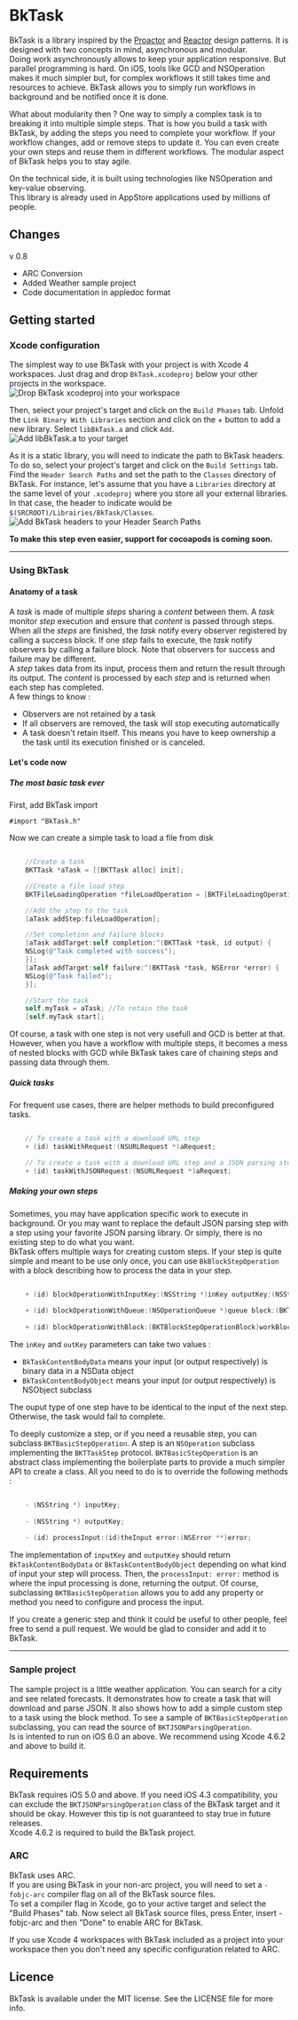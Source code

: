 # BkTask
BkTask is a library inspired by the [Proactor](http://en.wikipedia.org/wiki/Proactor_pattern "Proactor pattern on Wikipedia") and [Reactor](http://en.wikipedia.org/wiki/Reactor_pattern "Reactor pattern on Wikipedia") design patterns. It is designed with two concepts in mind, asynchronous and modular.  
Doing work asynchronously allows to keep your application responsive. But parallel programming is hard. On iOS, tools like GCD and NSOperation makes it much simpler but, for complex workflows it still takes time and resources to achieve. BkTask allows you to simply run workflows in background and be notified once it is done.  

What about modularity then ? One way to simply a complex task is to breaking it into multiple simple steps. That is how you build a task with BkTask, by adding the steps you need to complete your workflow. If your workflow changes, add or remove steps to update it. You can even create your own steps and reuse them in different workflows. The modular aspect of BkTask helps you to stay agile.

On the technical side, it is built using technologies like NSOperation and key-value observing.  
This library is already used in AppStore applications used by millions of people. 

## Changes
v 0.8  

* ARC Conversion
* Added Weather sample project
* Code documentation in appledoc format

## Getting started
### Xcode configuration
The simplest way to use BkTask with your project is with Xcode 4 workspaces. Just drag and drop `BkTask.xcodeproj` below your other projects in the workspace.  
![Drop BkTask xcodeproj into your workspace](https://github.com/Backelite/BkTask/raw/master/Images/BkTask_1.jpg "Drop BkTask xcodeproj into your workspace")  

Then, select your project's target and click on the `Build Phases` tab. Unfold the `Link Binary With Libraries` section and click on the + button to add a new library.
Select `libBkTask.a` and click `Add`.  
![Add libBkTask.a to your target](https://github.com/Backelite/BkTask/raw/master/Images/BkTask_2.jpg "Add libBkTask.a to your target")  

As it is a static library, you will need to indicate the path to BkTask headers. To do so, select your project's target and click on the `Build Settings` tab. Find the `Header Search Paths` and set the path to the `Classes` directory of BkTask.
For instance, let's assume that you have a `Libraries` directory at the same level of your `.xcodeproj` where you store all your external libraries. In that case, the header to indicate would be `$(SRCROOT)/Librairies/BkTask/Classes`.  
![Add BkTask headers to your Header Search Paths](https://github.com/Backelite/BkTask/raw/master/Images/BkTask_3.jpg "Add BkTask headers to your Header Search Paths")  

__To make this step even easier, support for cocoapods is coming soon.__

-------

### Using BkTask

#### Anatomy of a task
A _task_ is made of multiple _steps_ sharing a _content_ between them. A _task_ monitor _step_ execution and ensure that _content_ is passed through steps. When all the _steps_ are finished, the _task_ notify every observer registered by calling a success block. If one _step_ fails to execute, the _task_ notify observers by calling a failure block. Note that observers for success and failure may be different.  
A _step_ takes data from its input, process them and return the result through its output. The _content_ is processed by each _step_ and is returned when each step has completed.  
A few things to know : 

* Observers are not retained by a task
* If all observers are removed, the task will stop executing automatically
* A task doesn't retain itself. This means you have to keep ownership a the task until its execution finished or is canceled.

#### Let's code now
##### The most basic task ever

First, add BkTask import

	#import "BkTask.h"

Now we can create a simple task to load a file from disk

```Objective-C

	//Create a task
	BKTTask *aTask = [[BKTTask alloc] init];

	//Create a file load step
	BKTFileLoadingOperation *fileLoadOperation = [BKTFileLoadingOperation loadOperationWithFile:FILE_TO_OPEN_URL];

	//Add the step to the task
	[aTask addStep:fileLoadOperation];

	//Set completion and failure blocks
	[aTask addTarget:self completion:^(BKTTask *task, id output) {
    NSLog(@"Task completed with success");
	}];
	[aTask addTarget:self failure:^(BKTTask *task, NSError *error) {
    NSLog(@"Task failed");
	}];

	//Start the task
	self.myTask = aTask; //To retain the task
	[self.myTask start];
```

Of course, a task with one step is not very usefull and GCD is better at that. However, when you have a workflow with multiple steps, it becomes a mess of nested blocks with GCD while BkTask takes care of chaining steps and passing data through them.

##### Quick tasks

For frequent use cases, there are helper methods to build preconfigured tasks.  
```Objective-C

	// To create a task with a download URL step
	+ (id) taskWithRequest:(NSURLRequest *)aRequest;

	// To create a task with a download URL step and a JSON parsing step
	+ (id) taskWithJSONRequest:(NSURLRequest *)aRequest;
```

##### Making your own steps
Sometimes, you may have application specific work to execute in background. Or you may want to replace the default JSON parsing step with a step using your favorite JSON parsing library. Or simply, there is no existing step to do what you want.  
BkTask offers multiple ways for creating custom steps. If your step is quite simple and meant to be use only once, you can use `BkBlockStepOperation` with a block describing how to process the data in your step.

```Objective-C

	+ (id) blockOperationWithInputKey:(NSString *)inKey outputKey:(NSString *)outKey block:(BKTBlockStepOperationBlock)workBlock;
	
	+ (id) blockOperationWithQueue:(NSOperationQueue *)queue block:(BKTBlockStepOperationBlock)workBlock;
	
	+ (id) blockOperationWithBlock:(BKTBlockStepOperationBlock)workBlock;
```

The `inKey` and `outKey` parameters can take two values :

* `BkTaskContentBodyData` means your input (or output respectively) is binary data in a NSData object
* `BkTaskContentBodyObject` means your input (or output respectively) is NSObject subclass

The ouput type of one step have to be identical to the input of the next step. Otherwise, the task would fail to complete.    

To deeply customize a step, or if you need a reusable step, you can subclass `BKTBasicStepOperation`. A step is an `NSOperation` subclass implementing the `BKTTaskStep` protocol. `BKTBasicStepOperation` is an abstract class implementing the boilerplate parts to provide a much simpler API to create a class. All you need to do is to override the following methods :

```Objective-C

	- (NSString *) inputKey;
	
	- (NSString *) outputKey;
	
	- (id) processInput:(id)theInput error:(NSError **)error;
```

The implementation of `inputKey` and `outputKey` should return `BkTaskContentBodyData` or `BkTaskContentBodyObject` depending on what kind of input your step will process. Then, the `processInput: error:` method is where the input processing is done, returning the output. Of course, subclassing `BKTBasicStepOperation` allows you to add any property or method you need to configure and process the input.    

If you create a generic step and think it could be useful to other people, feel free to send a pull request. We would be glad to consider and add it to BkTask.

-------

### Sample project
The sample project is a little weather application. You can search for a city and see related forecasts. It demonstrates how to create a task that will download and parse JSON. It also shows how to add a simple custom step to a task using the block method. To see a sample of `BKTBasicStepOperation` subclassing, you can read the source of `BKTJSONParsingOperation`.  
Is is intented to run on iOS 6.0 an above. We recommend using Xcode 4.6.2 and above to build it.

## Requirements
BkTask requires iOS 5.0 and above. If you need iOS 4.3 compatibility, you can exclude the `BKTJSONParsingOperation` class of the BkTask target and it should be okay. 
However this tip is not guaranteed to stay true in future releases.  
Xcode 4.6.2 is required to build the BkTask project.

### ARC
BkTask uses ARC.  
If you are using BkTask in your non-arc project, you will need to set a `-fobjc-arc` compiler flag on all of the BkTask source files.  
To set a compiler flag in Xcode, go to your active target and select the "Build Phases" tab. Now select all BkTask source files, press Enter, insert -fobjc-arc and then "Done" to enable ARC for BkTask.     

If you use Xcode 4 workspaces with BkTask included as a project into your workspace then you don't need any specific configuration related to ARC.

## Licence
BkTask is available under the MIT license. See the LICENSE file for more info.
